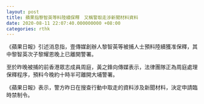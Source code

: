 ```yaml
---
layout: post
title: 蘋果指黎智英等料陸續保釋　又稱警取走涉新聞材料資料
date: 2020-08-11 22:07:40.000000000 +08:00
categories: rthk
---
```


《蘋果日報》引述消息指，壹傳媒創辦人黎智英等被捕人士預料陸續獲准保釋，其中黎智英次子黎耀恩晚上已離開警署。

至於昨晚被捕的前香港眾志成員周庭，黃之鋒向傳媒表示，法律團隊正為周庭處理保釋程序，預料今晚約十時半可離開大埔警署。

《蘋果日報》表示，警方昨日在搜查行動中取走的資料涉及新聞材料，決定申請臨時禁制令。
